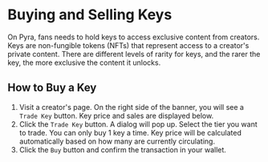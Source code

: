 # Buying and Selling Keys

On Pyra, fans needs to hold keys to access exclusive content from creators. Keys are non-fungible tokens (NFTs) that represent access to a creator's private content. There are different levels of rarity for keys, and the rarer the key, the more exclusive the content it unlocks.

## How to Buy a Key
1. Visit a creator's page. On the right side of the banner, you will see a `Trade Key` button. Key price and sales are displayed below.
2. Click the `Trade Key` button. A dialog will pop up. Select the tier you want to trade. You can only buy 1 key a time. Key price will be calculated automatically based on how many are currently circulating. 
3. Click the `Buy` button and confirm the transaction in your wallet.